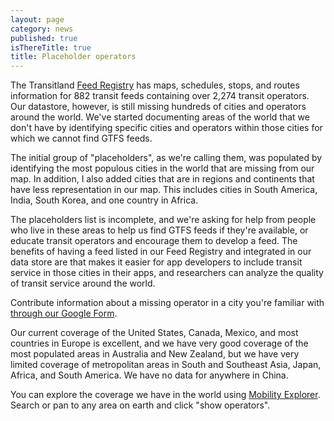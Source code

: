 ```yaml
---
layout: page
category: news
published: true
isThereTitle: true
title: Placeholder operators
---
```


The Transitland [Feed Registry](https://transit.land/feed-registry/) has maps, schedules, stops, and routes information for 882 transit feeds containing over 2,274 transit operators. Our datastore, however, is still missing hundreds of cities and operators around the world. We've started documenting areas of the world that we don't have by identifying specific cities and operators within those cities for which we cannot find GTFS feeds. 

The initial group of "placeholders", as we're calling them, was populated by identifying the most populous cities in the world that are missing from our map. In addition, I also added cities that are in regions and continents that have less representation in our map. This includes cities in South America, India, South Korea, and one country in Africa. 

The placeholders list is incomplete, and we're asking for help from people who live in these areas to help us find GTFS feeds if they're available, or educate transit operators and encourage them to develop a feed. The benefits of having a feed listed in our Feed Registry and integrated in our data store are that makes it easier for app developers to include transit service in those cities in their apps, and researchers can analyze the quality of transit service around the world. 

Contribute information about a missing operator in a city you're familiar with [through our Google Form](https://docs.google.com/forms/d/e/1FAIpQLSfMMVmGnfrlwpbZViW16bvQ99Sb1y1bRuNqKtUk_7ZEFfon1w/viewform). 

Our current coverage of the United States, Canada, Mexico, and most countries in Europe is excellent, and we have very good coverage of the most populated areas in Australia and New Zealand, but we have very limited coverage of metropolitan areas in South and Southeast Asia, Japan, Africa, and South America. We have no data for anywhere in China. 

You can explore the coverage we have in the world using [Mobility Explorer](https://mapzen.com/mobility/explorer/). Search or pan to any area on earth and click "show operators". 

